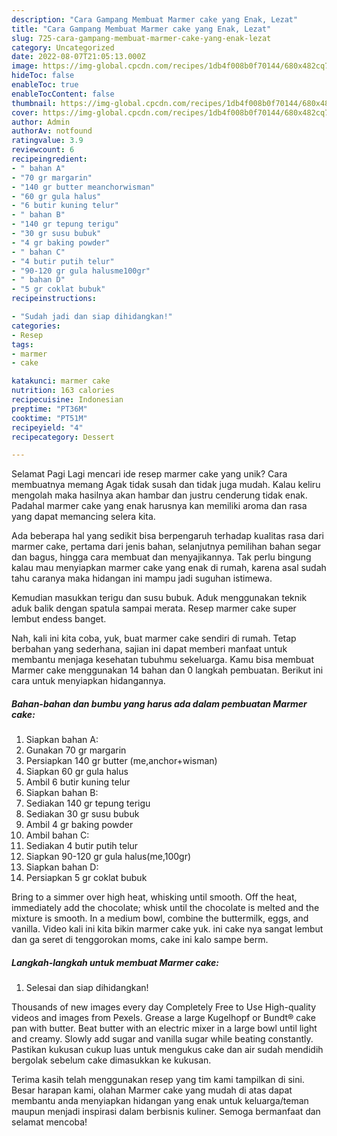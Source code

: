 ```yaml
---
description: "Cara Gampang Membuat Marmer cake yang Enak, Lezat"
title: "Cara Gampang Membuat Marmer cake yang Enak, Lezat"
slug: 725-cara-gampang-membuat-marmer-cake-yang-enak-lezat
category: Uncategorized
date: 2022-08-07T21:05:13.000Z
image: https://img-global.cpcdn.com/recipes/1db4f008b0f70144/680x482cq70/marmer-cake-foto-resep-utama.jpg
hideToc: false
enableToc: true
enableTocContent: false
thumbnail: https://img-global.cpcdn.com/recipes/1db4f008b0f70144/680x482cq70/marmer-cake-foto-resep-utama.jpg
cover: https://img-global.cpcdn.com/recipes/1db4f008b0f70144/680x482cq70/marmer-cake-foto-resep-utama.jpg
author: Admin
authorAv: notfound
ratingvalue: 3.9
reviewcount: 6
recipeingredient:
- " bahan A"
- "70 gr margarin"
- "140 gr butter meanchorwisman"
- "60 gr gula halus"
- "6 butir kuning telur"
- " bahan B"
- "140 gr tepung terigu"
- "30 gr susu bubuk"
- "4 gr baking powder"
- " bahan C"
- "4 butir putih telur"
- "90-120 gr gula halusme100gr"
- " bahan D"
- "5 gr coklat bubuk"
recipeinstructions:

- "Sudah jadi dan siap dihidangkan!"
categories:
- Resep
tags:
- marmer
- cake

katakunci: marmer cake 
nutrition: 163 calories
recipecuisine: Indonesian
preptime: "PT36M"
cooktime: "PT51M"
recipeyield: "4"
recipecategory: Dessert

---
```



Selamat Pagi Lagi mencari ide resep marmer cake yang unik? Cara membuatnya memang Agak tidak susah dan tidak juga mudah. Kalau keliru mengolah maka hasilnya akan hambar dan justru cenderung tidak enak. Padahal marmer cake yang enak harusnya kan memiliki aroma dan rasa yang dapat memancing selera kita.


Ada beberapa hal yang sedikit bisa berpengaruh terhadap kualitas rasa dari marmer cake, pertama dari jenis bahan, selanjutnya pemilihan bahan segar dan bagus, hingga cara membuat dan menyajikannya. Tak perlu bingung kalau mau menyiapkan marmer cake yang enak di rumah, karena asal sudah tahu caranya maka hidangan ini mampu jadi suguhan istimewa.

Kemudian masukkan terigu dan susu bubuk. Aduk menggunakan teknik aduk balik dengan spatula sampai merata. Resep marmer cake super lembut endess banget.


Nah, kali ini kita coba, yuk, buat marmer cake sendiri di rumah. Tetap berbahan yang sederhana, sajian ini dapat memberi manfaat untuk membantu menjaga kesehatan tubuhmu sekeluarga. Kamu bisa membuat Marmer cake menggunakan 14 bahan dan 0 langkah pembuatan. Berikut ini cara untuk menyiapkan hidangannya.

<!--inarticleads1-->

##### Bahan-bahan dan bumbu yang harus ada dalam pembuatan Marmer cake:

1. Siapkan  bahan A:
1. Gunakan 70 gr margarin
1. Persiapkan 140 gr butter (me,anchor+wisman)
1. Siapkan 60 gr gula halus
1. Ambil 6 butir kuning telur
1. Siapkan  bahan B:
1. Sediakan 140 gr tepung terigu
1. Sediakan 30 gr susu bubuk
1. Ambil 4 gr baking powder
1. Ambil  bahan C:
1. Sediakan 4 butir putih telur
1. Siapkan 90-120 gr gula halus(me,100gr)
1. Siapkan  bahan D:
1. Persiapkan 5 gr coklat bubuk


Bring to a simmer over high heat, whisking until smooth. Off the heat, immediately add the chocolate; whisk until the chocolate is melted and the mixture is smooth. In a medium bowl, combine the buttermilk, eggs, and vanilla. Video kali ini kita bikin marmer cake yuk. ini cake nya sangat lembut dan ga seret di tenggorokan moms, cake ini kalo sampe berm. 

<!--inarticleads2-->

##### Langkah-langkah untuk membuat Marmer cake:


1. Selesai dan siap dihidangkan!

Thousands of new images every day Completely Free to Use High-quality videos and images from Pexels. Grease a large Kugelhopf or Bundt® cake pan with butter. Beat butter with an electric mixer in a large bowl until light and creamy. Slowly add sugar and vanilla sugar while beating constantly. Pastikan kukusan cukup luas untuk mengukus cake dan air sudah mendidih bergolak sebelum cake dimasukkan ke kukusan. 

Terima kasih telah menggunakan resep yang tim kami tampilkan di sini. Besar harapan kami, olahan Marmer cake yang mudah di atas dapat membantu anda menyiapkan hidangan yang enak untuk keluarga/teman maupun menjadi inspirasi dalam berbisnis kuliner. Semoga bermanfaat dan selamat mencoba!
